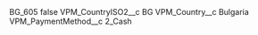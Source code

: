 <?xml version="1.0" encoding="UTF-8"?>
<CustomMetadata xmlns="http://soap.sforce.com/2006/04/metadata" xmlns:xsi="http://www.w3.org/2001/XMLSchema-instance" xmlns:xsd="http://www.w3.org/2001/XMLSchema">
    <label>BG_605</label>
    <protected>false</protected>
    <values>
        <field>VPM_CountryISO2__c</field>
        <value xsi:type="xsd:string">BG</value>
    </values>
    <values>
        <field>VPM_Country__c</field>
        <value xsi:type="xsd:string">Bulgaria</value>
    </values>
    <values>
        <field>VPM_PaymentMethod__c</field>
        <value xsi:type="xsd:string">2_Cash</value>
    </values>
</CustomMetadata>
